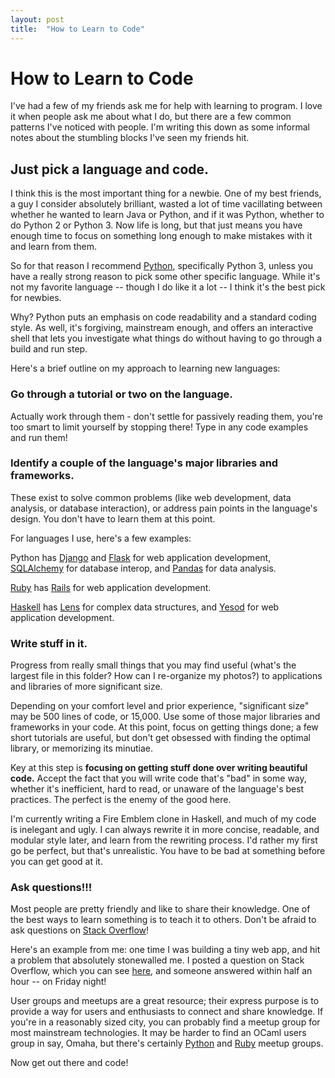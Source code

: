 ```yaml
---
layout: post
title:	"How to Learn to Code"
---
```


How to Learn to Code
====================

I've had a few of my friends ask me for help with learning to program. I love it when people ask me about what I do, but there are a few common patterns I've noticed with people. I'm writing this down as some informal notes about the stumbling blocks I've seen my friends hit.

Just pick a language and code.
------------------------------

I think this is the most important thing for a newbie. One of my best friends, a guy I consider absolutely brilliant, wasted a lot of time vacillating between whether he wanted to learn Java or Python, and if it was Python, whether to do Python 2 or Python 3. Now life is long, but that just means you have enough time to focus on something long enough to make mistakes with it and learn from them.

So for that reason I recommend [Python](https://www.python.org/), specifically Python 3, unless you have a really strong reason to pick some other specific language. While it's not my favorite language -- though I do like it a lot -- I think it's the best pick for newbies. 

Why? Python puts an emphasis on code readability and a standard coding style. As well, it's forgiving, mainstream enough, and offers an interactive shell that lets you investigate what things do without having to go through a build and run step.

Here's a brief outline on my approach to learning new languages:

### Go through a tutorial or two on the language. 

Actually work through them - don't settle for passively reading them, you're too smart to limit yourself by stopping there! Type in any code examples and run them!


### Identify a couple of the language's major libraries and frameworks. 

These exist to solve common problems (like web development, data analysis, or database interaction), or address pain points in the language's design. You don't have to learn them at this point.

For languages I use, here's a few examples:

Python has [Django](https://www.djangoproject.com/) and [Flask](http://flask.pocoo.org/) for web application development, [SQLAlchemy](http://www.sqlalchemy.org/) for database interop, and [Pandas](http://pandas.pydata.org/) for data analysis. 

[Ruby](https://www.ruby-lang.org/en/) has [Rails](http://rubyonrails.org/) for web application development.

[Haskell](https://www.haskell.org/) has [Lens](https://github.com/ekmett/lens) for complex data structures, and [Yesod](http://www.yesodweb.com/) for web application development.

### Write stuff in it. 

Progress from really small things that you may find useful (what's the largest file in this folder? How can I re-organize my photos?) to applications and libraries of more significant size. 

Depending on your comfort level and prior experience, "significant size" may be 500 lines of code, or 15,000. Use some of those major libraries and frameworks in your code. At this point, focus on getting things done; a few short tutorials are useful, but don't get obsessed with finding the optimal library, or memorizing its minutiae. 

Key at this step is **focusing on getting stuff done over writing beautiful code.** Accept the fact that you will write code that's "bad" in some way, whether it's inefficient, hard to read, or unaware of the language's best practices. The perfect is the enemy of the good here.

I'm currently writing a Fire Emblem clone in Haskell, and much of my code is inelegant and ugly. I can always rewrite it in more concise, readable, and modular style later, and learn from the rewriting process.  I'd rather my first go be perfect, but that's unrealistic. You have to be bad at something before you can get good at it.

### Ask questions!!!

Most people are pretty friendly and like to share their knowledge. One of the best ways to learn something is to teach it to others. Don't be afraid to ask questions on [Stack Overflow](http://stackoverflow.con)!

Here's an example from me: one time I was building a tiny web app, and hit a problem that absolutely stonewalled me. I posted a question on Stack Overflow, which you can see [here](http://stackoverflow.com/questions/24566538/flask-rendering-unicode-characters-in-template), and someone answered within half an hour -- on Friday night!

User groups and meetups are a great resource; their express purpose is to provide a way for users and enthusiasts to connect and share knowledge. If you're in a reasonably sized city, you can probably find a meetup group for most mainstream technologies. It may be harder to find an OCaml users group in say, Omaha, but there's certainly [Python](http://www.omahapython.org/blog/) and [Ruby](http://www.meetup.com/Omaha-Ruby-Meetup/) meetup groups.

Now get out there and code!
